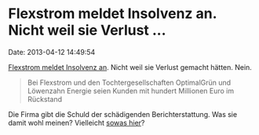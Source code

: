 Flexstrom meldet Insolvenz an. Nicht weil sie Verlust \...
==========================================================

Date: 2013-04-12 14:49:54

[Flexstrom meldet Insolvenz
an](http://ml.spiegel.de/article.do?id=894011). Nicht weil sie Verlust
gemacht hätten. Nein.

> Bei Flexstrom und den Tochtergesellschaften OptimalGrün und Löwenzahn
> Energie seien Kunden mit hundert Millionen Euro im Rückstand

Die Firma gibt die Schuld der schädigenden Berichterstattung. Was sie
damit wohl meinen? Vielleicht [sowas
hier](http://www.vzhh.de/energie/30195/flexstrom-nicht-empfehlenswert.aspx)?
